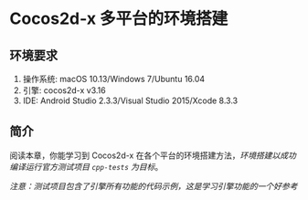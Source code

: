 # Cocos2d-x 多平台的环境搭建

## 环境要求

1. 操作系统: macOS 10.13/Windows 7/Ubuntu 16.04
1. 引擎: cocos2d-x v3.16
1. IDE: Android Studio 2.3.3/Visual Studio 2015/Xcode 8.3.3

## 简介

阅读本章，你能学习到 Cocos2d-x 在各个平台的环境搭建方法，_环境搭建以成功编译运行官方测试项目 `cpp-tests` 为目标_。

_注意：测试项目包含了引擎所有功能的代码示例，这是学习引擎功能的一个好参考_